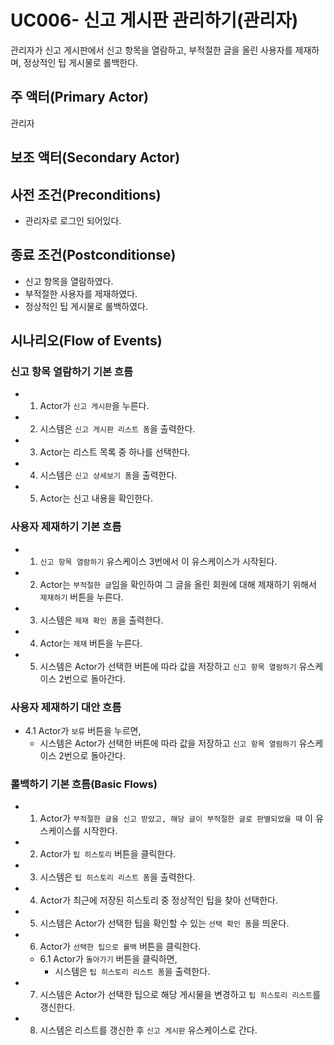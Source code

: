 # UC006- 신고 게시판 관리하기(관리자)
관리자가 신고 게시판에서 신고 항목을 열람하고, 부적절한 글을 올린 사용자를 제재하며, 정상적인 팁 게시물로 롤백한다.

## 주 액터(Primary Actor)
관리자

## 보조 액터(Secondary Actor)

## 사전 조건(Preconditions)
- 관리자로 로그인 되어있다.

## 종료 조건(Postconditionse)
- 신고 항목을 열람하였다.
- 부적절한 사용자를 제재하였다.
- 정상적인 팁 게시물로 롤백하였다.

## 시나리오(Flow of Events)

### 신고 항목 열람하기 기본 흐름
- 1. Actor가 `신고 게시판`을 누른다.
- 2. 시스템은 `신고 게시판 리스트 폼`을 출력한다.
- 3. Actor는 리스트 목록 중 하나를 선택한다.
- 4. 시스템은 `신고 상세보기 폼`을 출력한다.
- 5. Actor는 신고 내용을 확인한다.

### 사용자 제재하기 기본 흐름
- 1. `신고 항목 열람하기` 유스케이스 3번에서 이 유스케이스가  시작된다.
- 2. Actor는 `부적절한 글`임을 확인하여 그 글을 올린 회원에 대해 제재하기 위해서 `제재하기` 버튼을 누른다.
- 3. 시스템은 `제재 확인 폼`을 출력한다.
- 4. Actor는 `제재` 버튼을 누른다.
- 5. 시스템은 Actor가 선택한 버튼에 따라 값을 저장하고 `신고 항목 열람하기` 유스케이스 2번으로 돌아간다.

### 사용자 제재하기 대안 흐름
- 4.1 Actor가 `보류` 버튼을 누르면,
    - 시스템은 Actor가 선택한 버튼에 따라 값을 저장하고 `신고 항목 열람하기` 유스케이스 2번으로 돌아간다.

### 롤백하기 기본 흐름(Basic Flows)
- 1. Actor가 `부적절한 글을 신고 받았고, 해당 글이 부적절한 글로 판별되었을 때` 이 유스케이스를 시작한다.
- 2. Actor가 `팁 히스토리` 버튼을 클릭한다.
- 3. 시스템은 `팁 히스토리 리스트 폼`을 출력한다.
- 4. Actor가 최근에 저장된 히스토리 중 정상적인 팁을 찾아 선택한다.
- 5. 시스템은 Actor가 선택한 팁을 확인할 수 있는 `선택 확인 폼`을 띄운다.
- 6. Actor가 `선택한 팁으로 롤백` 버튼을 클릭한다.
    - 6.1 Actor가 `돌아가기` 버튼을 클릭하면,
        - 시스템은 `팁 히스토리 리스트 폼`을 출력한다.
- 7. 시스템은 Actor가 선택한 팁으로 해당 게시물을 변경하고 `팁 히스토리 리스트`를 갱신한다.
- 8. 시스템은 리스트를 갱신한 후 `신고 게시판` 유스케이스로 간다.